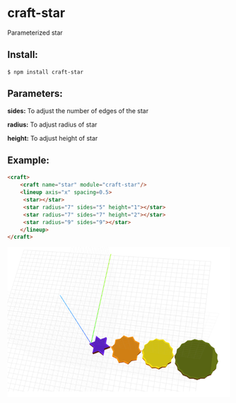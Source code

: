 # craft-star
Parameterized star

## Install:

    $ npm install craft-star

## Parameters:

**sides:** To adjust the number of edges of the star

**radius:** To adjust radius of star

**height:** To adjust height of star

## Example:
  
```html
<craft>
    <craft name="star" module="craft-star"/>
    <lineup axis="x" spacing=0.5>
     <star></star>
     <star radius="7" sides="5" height="1"></star>
     <star radius="7" sides="7" height="2"></star>
     <star radius="9" sides="9"></star>
    </lineup>
</craft>
```

![example](example.png)
